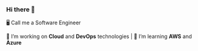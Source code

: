 ### Hi there 👋

🖥 Call me a Software Engineer

🔭 I’m working on **Cloud** and **DevOps** technologies  | 🌱 I’m learning **AWS** and **Azure**



<!--
**anmolpandita1/anmolpandita1** is a ✨ _special_ ✨ repository because its `README.md` (this file) appears on your GitHub profile.

Here are some ideas to get you started:

- 🔭 I’m currently working on ...
- 🌱 I’m currently learning ...
- 👯 I’m looking to collaborate on ...
- 🤔 I’m looking for help with ...
- 💬 Ask me about ...
- 📫 How to reach me: ...
- 😄 Pronouns: ...
- ⚡ Fun fact: ...
-->

